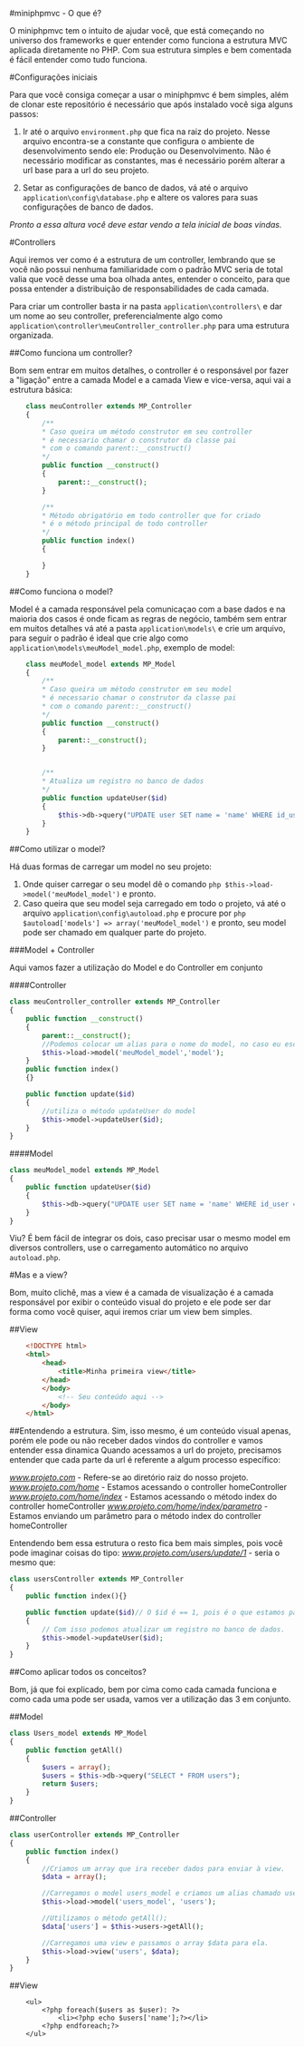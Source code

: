 #miniphpmvc - O que é? 

O miniphpmvc tem o intuito de ajudar você, que está começando no universo dos frameworks e quer entender como funciona a estrutura MVC aplicada diretamente no PHP.
Com sua estrutura simples e bem comentada é fácil entender como tudo funciona. 

#Configurações iniciais 

Para que você consiga começar a usar o miniphpmvc é bem simples, além de clonar este repositório é necessário que após instalado você siga alguns passos: 

1. Ir até o arquivo ``environment.php`` que fica na raiz do projeto.
Nesse arquivo encontra-se a constante que configura o ambiente de desenvolvimento sendo ele:
Produção ou Desenvolvimento. 
Não é necessário modificar as constantes, mas é necessário porém alterar a url base para a url do seu projeto.

2. Setar as configurações de banco de dados, vá até o arquivo ``application\config\database.php`` e altere
os valores para suas configurações de banco de dados. 

*Pronto a essa altura você deve estar vendo a tela inicial de boas vindas.*

#Controllers

Aqui iremos ver como é a estrutura de um controller, lembrando que se você não possui nenhuma familiaridade com o padrão MVC seria de total valia que você desse uma boa olhada antes, entender o conceito, para que possa entender a distribuição de responsabilidades de cada camada. 

Para criar um controller basta ir na pasta ``application\controllers\`` e dar um nome ao seu controller, preferencialmente algo como ``application\controller\meuController_controller.php`` para uma estrutura organizada. 

##Como funciona um controller?

Bom sem entrar em muitos detalhes, o controller é o responsável por fazer a "ligação" entre a camada Model e a camada View e vice-versa, aqui vai a estrutura básica:

```php 
    class meuController extends MP_Controller
    {
        /**
        * Caso queira um método construtor em seu controller 
        * é necessario chamar o construtor da classe pai
        * com o comando parent::__construct()
        */
        public function __construct()
        {
            parent::__construct();
        }

        /**
        * Método obrigatório em todo controller que for criado
        * é o método principal de todo controller
        */
        public function index()
        {

        }
    }
```

##Como funciona o model? 

Model é a camada responsável pela comunicaçao com a base dados e na maioria dos casos é onde ficam as regras de negócio, também sem entrar em muitos detalhes vá até a pasta ``application\models\`` e crie um arquivo, para seguir o padrão é ideal que crie algo como ``application\models\meuModel_model.php``, exemplo
de model: 

```php 
    class meuModel_model extends MP_Model
    {
        /**
        * Caso queira um método construtor em seu model 
        * é necessario chamar o construtor da classe pai
        * com o comando parent::__construct()
        */
        public function __construct()
        {
            parent::__construct();
        }


        /**
        * Atualiza um registro no banco de dados
        */
        public function updateUser($id)
        {
            $this->db->query("UPDATE user SET name = 'name' WHERE id_user = $id");
        }
    }
```

##Como utilizar o model? 

Há duas formas de carregar um model no seu projeto:
1. Onde quiser carregar o seu model dê o comando ```php $this->load->model('meuModel_model')``` e pronto.
2. Caso queira que seu model seja carregado em todo o projeto, vá até o arquivo ``application\config\autoload.php`` e procure por ```php $autoload['models'] => array('meuModel_model')``` e pronto, seu model pode ser chamado em qualquer parte do projeto. 

###Model + Controller 

Aqui vamos fazer a utilização do Model e do Controller em conjunto

####Controller 


```php
class meuController_controller extends MP_Controller
{
    public function __construct()
    {
        parent::__construct();
        //Podemos colocar um alias para o nome do model, no caso eu escolhi 'model', para 'meuModel_model'
        $this->load->model('meuModel_model','model');
    }
    public function index()
    {}

    public function update($id)
    {
        //utiliza o método updateUser do model
        $this->model->updateUser($id);
    }
}
```
####Model 

```php
class meuModel_model extends MP_Model
{
    public function updateUser($id)
    {
        $this->db->query("UPDATE user SET name = 'name' WHERE id_user = $id");
    }
}
```

Viu? É bem fácil de integrar os dois, caso precisar usar o mesmo model em diversos controllers, use o carregamento automático no arquivo ``autoload.php``.

#Mas e a view?

Bom, muito clichê, mas a view é a camada de visualização é a camada responsável por exibir o conteúdo visual do projeto e ele pode ser dar forma como você quiser, aqui iremos criar um view bem simples. 

##View

```html
    <!DOCTYPE html>
    <html>
        <head>
            <title>Minha primeira view</title>
        </head>
        </body>
            <!-- Seu conteúdo aqui -->
        </body>
    </html>
```
##Entendendo a estrutura. 
Sim, isso mesmo, é um conteúdo visual apenas, porém ele pode ou não receber dados vindos do controller e vamos entender essa dinamica
Quando acessamos a url do projeto, precisamos entender que cada parte da url é referente a algum processo específico: 

*www.projeto.com* - Refere-se ao diretório raiz do nosso projeto.
*www.projeto.com/home* - Estamos acessando o controller homeController 
*www.projeto.com/home/index* - Estamos acessando o método index do controller homeController 
*www.projeto.com/home/index/parametro* - Estamos enviando um parâmetro para o método index do controller homeController

Entendendo bem essa estrutura o resto fica bem mais simples, pois você pode imaginar coisas do tipo:
*www.projeto.com/users/update/1* - seria o mesmo que:

```php
class usersController extends MP_Controller
{
    public function index(){}

    public function update($id)// O $id é == 1, pois é o que estamos passando na URL.
    {
        // Com isso podemos atualizar um registro no banco de dados.
        $this->model->updateUser($id);
    }
}
```

##Como aplicar todos os conceitos? 

Bom, já que foi explicado, bem por cima como cada camada funciona e como cada uma pode ser usada, vamos ver a utilização das 3 em conjunto. 


##Model
```php
class Users_model extends MP_Model
{
    public function getAll()
    {
        $users = array();
        $users = $this->db->query("SELECT * FROM users");
        return $users;
    }
}
```


##Controller

```php 
class userController extends MP_Controller
{
    public function index()
    {
        //Criamos um array que ira receber dados para enviar à view.
        $data = array();

        //Carregamos o model users_model e criamos um alias chamado users.
        $this->load->model('users_model', 'users');

        //Utilizamos o método getAll();
        $data['users'] = $this->users->getAll();

        //Carregamos uma view e passamos o array $data para ela. 
        $this->load->view('users', $data);
    }
}
```

##View

```phtml 
    <ul>
        <?php foreach($users as $user): ?>
            <li><?php echo $users['name'];?></li>
        <?php endforeach;?>
    </ul>
```




